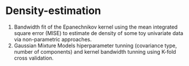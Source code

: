 # Density-estimation

1. Bandwidth fit of the Epanechnikov kernel using the mean integrated square error (MISE) to estimate de density of some toy univariate data via non-parametric approaches.
2. Gaussian Mixture Models hiperparameter tunning (covariance type, number of components) and kernel bandwidth tunning using K-fold cross validation. 

